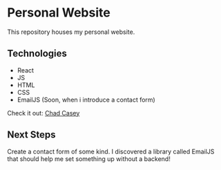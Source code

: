 # Personal Website

This repository houses my personal website.

## Technologies
- React
- JS
- HTML
- CSS
- EmailJS (Soon, when i introduce a contact form)

Check it out:
[Chad Casey](https://chadmcasey.com)

## Next Steps
Create a contact form of some kind. I discovered a library called EmailJS that should help me set something up without a backend!
